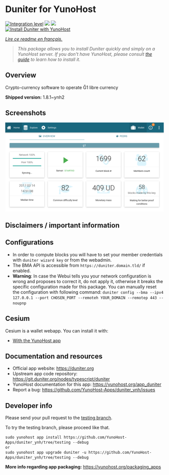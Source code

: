 <!--
N.B.: This README was automatically generated by https://github.com/YunoHost/apps/tree/master/tools/README-generator
It shall NOT be edited by hand.
-->

# Duniter for YunoHost

[![Integration level](https://dash.yunohost.org/integration/duniter.svg)](https://dash.yunohost.org/appci/app/duniter) ![](https://ci-apps.yunohost.org/ci/badges/duniter.status.svg) ![](https://ci-apps.yunohost.org/ci/badges/duniter.maintain.svg)  
[![Install Duniter with YunoHost](https://install-app.yunohost.org/install-with-yunohost.svg)](https://install-app.yunohost.org/?app=duniter)

*[Lire ce readme en français.](./README_fr.md)*

> *This package allows you to install Duniter quickly and simply on a YunoHost server.
If you don't have YunoHost, please consult [the guide](https://yunohost.org/#/install) to learn how to install it.*

## Overview

Crypto-currency software to operate Ğ1 libre currency

**Shipped version:** 1.8.1~ynh2



## Screenshots

![](./doc/screenshots/duniter_admin_g1.png)

## Disclaimers / important information

## Configurations
- In order to compute blocks you will have to set your member credentials with `duniter wizard key` or from the webadmin.
- The BMA API is accessible from `https://duniter.domain.tld/` if enabled.
- **Warning**: In case the Webui tells you your network configuration is wrong and proposes to correct it, do not apply it, otherwise it breaks the specific configuration made for this package.
You can manually reset the configuration with following command:
`duniter config --bma --ipv4 127.0.0.1 --port CHOSEN_PORT --remoteh YOUR_DOMAIN --remotep 443 --noupnp`

## Cesium
Cesium is a wallet webapp. You can install it with:
- [With the YunoHost app](https://github.com/YunoHost-Apps/cesium_ynh)
<!--- With a Duniter plugin: `duniter plug git+https://github.com/duniter/duniter-ui-cesium.git`-->
## Documentation and resources

* Official app website: https://duniter.org
* Upstream app code repository: https://git.duniter.org/nodes/typescript/duniter
* YunoHost documentation for this app: https://yunohost.org/app_duniter
* Report a bug: https://github.com/YunoHost-Apps/duniter_ynh/issues

## Developer info

Please send your pull request to the [testing branch](https://github.com/YunoHost-Apps/duniter_ynh/tree/testing).

To try the testing branch, please proceed like that.
```
sudo yunohost app install https://github.com/YunoHost-Apps/duniter_ynh/tree/testing --debug
or
sudo yunohost app upgrade duniter -u https://github.com/YunoHost-Apps/duniter_ynh/tree/testing --debug
```

**More info regarding app packaging:** https://yunohost.org/packaging_apps